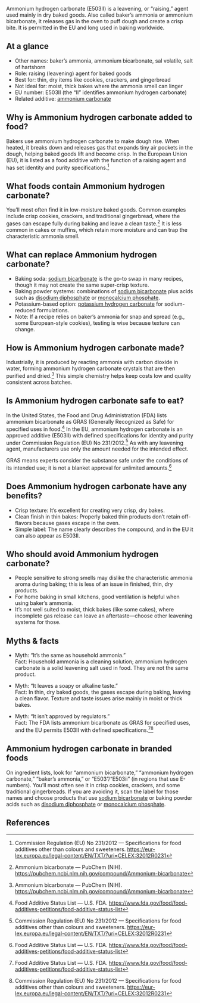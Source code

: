 Ammonium hydrogen carbonate (E503II) is a leavening, or “raising,” agent used mainly in dry baked goods. Also called baker’s ammonia or ammonium bicarbonate, it releases gas in the oven to puff dough and create a crisp bite. It is permitted in the EU and long used in baking worldwide.

<!--more-->

## At a glance
- Other names: baker’s ammonia, ammonium bicarbonate, sal volatile, salt of hartshorn
- Role: raising (leavening) agent for baked goods
- Best for: thin, dry items like cookies, crackers, and gingerbread
- Not ideal for: moist, thick bakes where the ammonia smell can linger
- EU number: E503II (the “II” identifies ammonium hydrogen carbonate)
- Related additive: [ammonium carbonate](/e503i-ammonium-carbonate)

## Why is Ammonium hydrogen carbonate added to food?
Bakers use ammonium hydrogen carbonate to make dough rise. When heated, it breaks down and releases gas that expands tiny air pockets in the dough, helping baked goods lift and become crisp. In the European Union (EU), it is listed as a food additive with the function of a raising agent and has set identity and purity specifications.[^1]

## What foods contain Ammonium hydrogen carbonate?
You’ll most often find it in low-moisture baked goods. Common examples include crisp cookies, crackers, and traditional gingerbread, where the gases can escape fully during baking and leave a clean taste.[^3] It is less common in cakes or muffins, which retain more moisture and can trap the characteristic ammonia smell.

## What can replace Ammonium hydrogen carbonate?
- Baking soda: [sodium bicarbonate](/e500ii-sodium-bicarbonate) is the go-to swap in many recipes, though it may not create the same super-crisp texture.
- Baking powder systems: combinations of [sodium bicarbonate](/e500ii-sodium-bicarbonate) plus acids such as [disodium diphosphate](/e450i-disodium-diphosphate) or [monocalcium phosphate](/e341i-monocalcium-phosphate).
- Potassium-based option: [potassium hydrogen carbonate](/e501ii-potassium-hydrogen-carbonate) for sodium-reduced formulations.
- Note: If a recipe relies on baker’s ammonia for snap and spread (e.g., some European-style cookies), testing is wise because texture can change.

## How is Ammonium hydrogen carbonate made?
Industrially, it is produced by reacting ammonia with carbon dioxide in water, forming ammonium hydrogen carbonate crystals that are then purified and dried.[^3] This simple chemistry helps keep costs low and quality consistent across batches.

## Is Ammonium hydrogen carbonate safe to eat?
In the United States, the Food and Drug Administration (FDA) lists ammonium bicarbonate as GRAS (Generally Recognized as Safe) for specified uses in food.[^2] In the EU, ammonium hydrogen carbonate is an approved additive (E503II) with defined specifications for identity and purity under Commission Regulation (EU) No 231/2012.[^1] As with any leavening agent, manufacturers use only the amount needed for the intended effect.

GRAS means experts consider the substance safe under the conditions of its intended use; it is not a blanket approval for unlimited amounts.[^2]

## Does Ammonium hydrogen carbonate have any benefits?
- Crisp texture: It’s excellent for creating very crisp, dry bakes.
- Clean finish in thin bakes: Properly baked thin products don’t retain off-flavors because gases escape in the oven.
- Simple label: The name clearly describes the compound, and in the EU it can also appear as E503II.

## Who should avoid Ammonium hydrogen carbonate?
- People sensitive to strong smells may dislike the characteristic ammonia aroma during baking; this is less of an issue in finished, thin, dry products.
- For home baking in small kitchens, good ventilation is helpful when using baker’s ammonia.
- It’s not well suited to moist, thick bakes (like some cakes), where incomplete gas release can leave an aftertaste—choose other leavening systems for those.

## Myths & facts
- Myth: “It’s the same as household ammonia.”  
  Fact: Household ammonia is a cleaning solution; ammonium hydrogen carbonate is a solid leavening salt used in food. They are not the same product.

- Myth: “It leaves a soapy or alkaline taste.”  
  Fact: In thin, dry baked goods, the gases escape during baking, leaving a clean flavor. Texture and taste issues arise mainly in moist or thick bakes.

- Myth: “It isn’t approved by regulators.”  
  Fact: The FDA lists ammonium bicarbonate as GRAS for specified uses, and the EU permits E503II with defined specifications.[^2][^1]

## Ammonium hydrogen carbonate in branded foods
On ingredient lists, look for “ammonium bicarbonate,” “ammonium hydrogen carbonate,” “baker’s ammonia,” or “E503”/“E503ii” (in regions that use E-numbers). You’ll most often see it in crisp cookies, crackers, and some traditional gingerbreads. If you are avoiding it, scan the label for those names and choose products that use [sodium bicarbonate](/e500ii-sodium-bicarbonate) or baking powder acids such as [disodium diphosphate](/e450i-disodium-diphosphate) or [monocalcium phosphate](/e341i-monocalcium-phosphate).

## References
[^1]: Commission Regulation (EU) No 231/2012 — Specifications for food additives other than colours and sweeteners. https://eur-lex.europa.eu/legal-content/EN/TXT/?uri=CELEX:32012R0231
[^2]: Food Additive Status List — U.S. FDA. https://www.fda.gov/food/food-additives-petitions/food-additive-status-list
[^3]: Ammonium bicarbonate — PubChem (NIH). https://pubchem.ncbi.nlm.nih.gov/compound/Ammonium-bicarbonate
